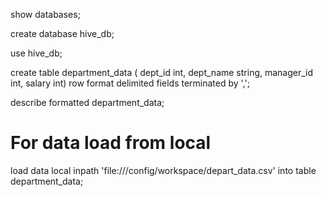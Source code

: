 show databases;

create database hive_db;

use hive_db;

create table department_data
(
dept_id int,
dept_name string,
manager_id int,
salary int)
row format delimited
fields terminated by ',';

describe formatted department_data;

# For data load from local
load data local inpath 'file:///config/workspace/depart_data.csv' into table department_data;
